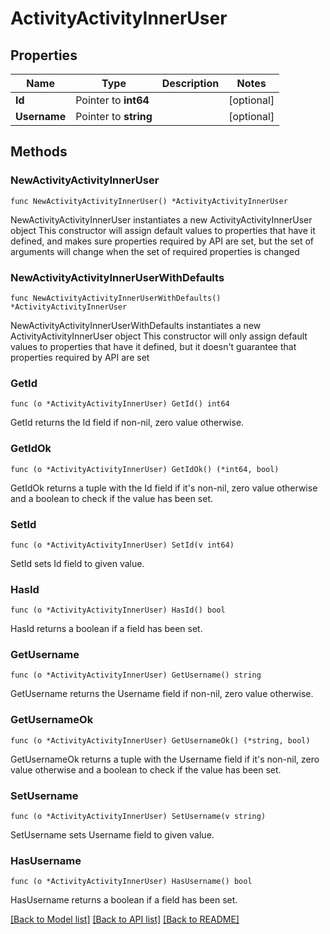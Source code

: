 # ActivityActivityInnerUser

## Properties

Name | Type | Description | Notes
------------ | ------------- | ------------- | -------------
**Id** | Pointer to **int64** |  | [optional] 
**Username** | Pointer to **string** |  | [optional] 

## Methods

### NewActivityActivityInnerUser

`func NewActivityActivityInnerUser() *ActivityActivityInnerUser`

NewActivityActivityInnerUser instantiates a new ActivityActivityInnerUser object
This constructor will assign default values to properties that have it defined,
and makes sure properties required by API are set, but the set of arguments
will change when the set of required properties is changed

### NewActivityActivityInnerUserWithDefaults

`func NewActivityActivityInnerUserWithDefaults() *ActivityActivityInnerUser`

NewActivityActivityInnerUserWithDefaults instantiates a new ActivityActivityInnerUser object
This constructor will only assign default values to properties that have it defined,
but it doesn't guarantee that properties required by API are set

### GetId

`func (o *ActivityActivityInnerUser) GetId() int64`

GetId returns the Id field if non-nil, zero value otherwise.

### GetIdOk

`func (o *ActivityActivityInnerUser) GetIdOk() (*int64, bool)`

GetIdOk returns a tuple with the Id field if it's non-nil, zero value otherwise
and a boolean to check if the value has been set.

### SetId

`func (o *ActivityActivityInnerUser) SetId(v int64)`

SetId sets Id field to given value.

### HasId

`func (o *ActivityActivityInnerUser) HasId() bool`

HasId returns a boolean if a field has been set.

### GetUsername

`func (o *ActivityActivityInnerUser) GetUsername() string`

GetUsername returns the Username field if non-nil, zero value otherwise.

### GetUsernameOk

`func (o *ActivityActivityInnerUser) GetUsernameOk() (*string, bool)`

GetUsernameOk returns a tuple with the Username field if it's non-nil, zero value otherwise
and a boolean to check if the value has been set.

### SetUsername

`func (o *ActivityActivityInnerUser) SetUsername(v string)`

SetUsername sets Username field to given value.

### HasUsername

`func (o *ActivityActivityInnerUser) HasUsername() bool`

HasUsername returns a boolean if a field has been set.


[[Back to Model list]](../README.md#documentation-for-models) [[Back to API list]](../README.md#documentation-for-api-endpoints) [[Back to README]](../README.md)


